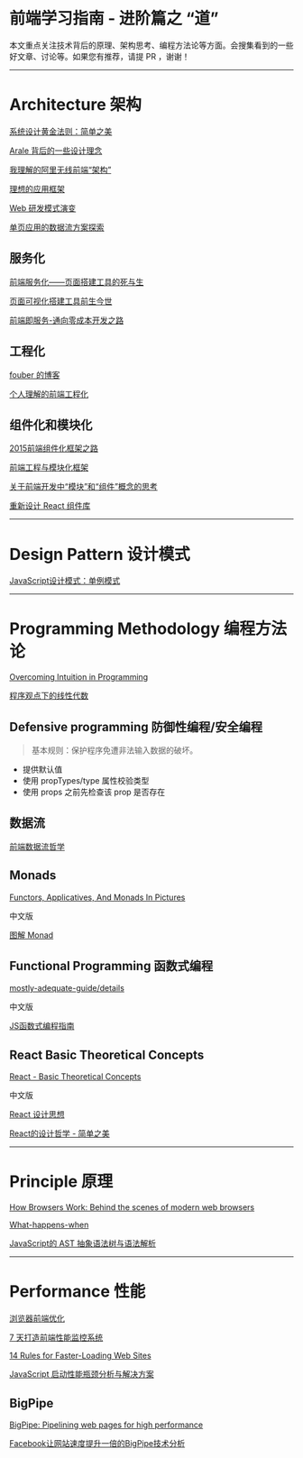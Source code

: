 # 前端学习指南 - 进阶篇之 “道”

本文重点关注技术背后的原理、架构思考、编程方法论等方面。会搜集看到的一些好文章、讨论等。如果您有推荐，请提 PR ，谢谢！


--------------------------------------------------------------------------------

# Architecture 架构

[系统设计黄金法则：简单之美](http://blog.sciencenet.cn/home.php?mod=space&uid=414166&do=blog&id=562616)

[Arale 背后的一些设计理念](https://github.com/lifesinger/blog/issues/106)

[我理解的阿里无线前端“架构”](https://github.com/amfe/article/issues/3)

[理想的应用框架](http://www.cnblogs.com/sskyy/p/4592353.html)

[Web 研发模式演变](https://github.com/lifesinger/blog/issues/184)

[单页应用的数据流方案探索](https://zhuanlan.zhihu.com/p/26426054)


## 服务化

[前端服务化——页面搭建工具的死与生](http://www.cnblogs.com/sskyy/p/6496287.html)

[页面可视化搭建工具前生今世](https://zhuanlan.zhihu.com/p/37171897)

[前端即服务-通向零成本开发之路](https://os.alipayobjects.com/rmsportal/sJqXvOtwePsVWGNIwlas.pdf)


## 工程化

[fouber 的博客](https://github.com/fouber/blog)

[个人理解的前端工程化](https://front-ender.cn/architecture/front-end-engineering.html)


## 组件化和模块化

[2015前端组件化框架之路](https://github.com/xufei/blog/issues/19)

[前端工程与模块化框架](http://div.io/topic/439)

[关于前端开发中“模块”和“组件”概念的思考](https://github.com/hax/hax.github.com/issues/21)

[重新设计 React 组件库](https://zhuanlan.zhihu.com/p/24207409)


--------------------------------------------------------------------------------

# Design Pattern 设计模式

[JavaScript设计模式：单例模式](http://www.zcfy.cc/article/javascript-design-patterns-the-singleton-918.html)


--------------------------------------------------------------------------------

# Programming Methodology 编程方法论

[Overcoming Intuition in Programming](https://amasad.me/intuition)

[程序观点下的线性代数](http://www.cnblogs.com/weidagang2046/p/linear-algebra-from-programming-perspective.html)

## Defensive programming 防御性编程/安全编程

> 基本规则：保护程序免遭非法输入数据的破坏。

- 提供默认值
- 使用 propTypes/type 属性校验类型
- 使用 props 之前先检查该 prop 是否存在

## 数据流

[前端数据流哲学](https://zhuanlan.zhihu.com/p/33382396?group_id=941233109623169024)

## Monads

[Functors, Applicatives, And Monads In Pictures](http://adit.io/posts/2013-04-17-functors,_applicatives,_and_monads_in_pictures.html)

中文版

[图解 Monad](http://www.ruanyifeng.com/blog/2015/07/monad.html)

## Functional Programming 函数式编程

[mostly-adequate-guide/details](https://drboolean.gitbooks.io/mostly-adequate-guide/content/)

中文版

[JS函数式编程指南](https://www.gitbook.com/book/llh911001/mostly-adequate-guide-chinese/details)

## React Basic Theoretical Concepts

[React - Basic Theoretical Concepts](https://github.com/reactjs/react-basic)

中文版

[React 设计思想](https://github.com/react-guide/react-basic)

[React的设计哲学 - 简单之美](http://www.infoq.com/cn/articles/react-art-of-simplity)


--------------------------------------------------------------------------------

# Principle 原理

[How Browsers Work: Behind the scenes of modern web browsers](https://www.html5rocks.com/en/tutorials/internals/howbrowserswork/)

[What-happens-when](https://github.com/skyline75489/what-happens-when-zh_CN)

[JavaScript的 AST 抽象语法树与语法解析](http://wwsun.github.io/posts/javascript-ast-tutorial.html)


--------------------------------------------------------------------------------

# Performance 性能

[浏览器前端优化](http://jinlong.github.io/2017/05/08/optimising-the-front-end-for-the-browser/)

[7 天打造前端性能监控系统](http://fex.baidu.com/blog/2014/05/build-performance-monitor-in-7-days/)

[14 Rules for Faster-Loading Web Sites](http://stevesouders.com/hpws/rules.php)

[JavaScript 启动性能瓶颈分析与解决方案](http://mp.weixin.qq.com/s?__biz=MzIwNjQwMzUwMQ==&mid=2247484987&idx=1&sn=7f20da20bc6baed62ca8ff115209942b)

## BigPipe

[BigPipe: Pipelining web pages for high performance](https://www.facebook.com/note.php?note_id=389414033919)

[Facebook让网站速度提升一倍的BigPipe技术分析](http://limu.iteye.com/blog/765173)
